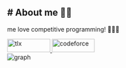 ## # About me 🧑🏻
me love competitive programming! 🔽🔽🔽

<div align="left">
  <a href="https://tlx.toki.id/profiles/Viriya6">  <img src="https://github.com/user-attachments/assets/686f362a-ebf8-47d5-9809-1be245c42b40" height=31.5 width=100 alt="tlx"> </a>
  <a href="https://codeforces.com/profile/Viriya6"> <img src="https://github.com/user-attachments/assets/81a1fe20-e09e-4ce0-8353-9cb664b5d846" height=31 width=99.5 alt="codeforce"> </a>
</div>

<div align="left">
  <img src="https://github-readme-stats.vercel.app/api?username=Viriya6&theme=vue-dark&show_icons=true&hide_border=true&count_private=true" alt="graph">
</div>

